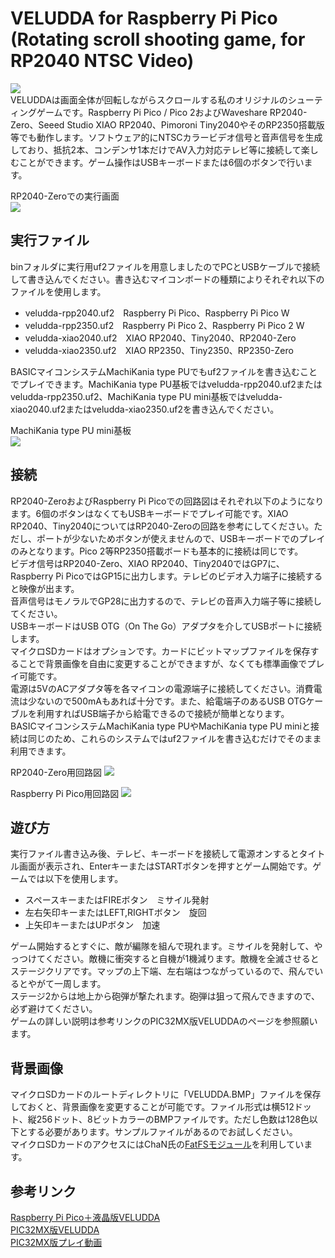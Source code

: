 # VELUDDA for Raspberry Pi Pico (Rotating scroll shooting game, for RP2040 NTSC Video)
![](./image/veludda_title.jpg)  
VELUDDAは画面全体が回転しながらスクロールする私のオリジナルのシューティングゲームです。Raspberry Pi Pico / Pico 2およびWaveshare RP2040-Zero、Seeed Studio XIAO RP2040、Pimoroni Tiny2040やそのRP2350搭載版等でも動作します。ソフトウェア的にNTSCカラービデオ信号と音声信号を生成しており、抵抗2本、コンデンサ1本だけでAV入力対応テレビ等に接続して楽しむことができます。ゲーム操作はUSBキーボードまたは6個のボタンで行います。  
  
RP2040-Zeroでの実行画面  
![](./image/veludda_rp2040-zero.jpg)  
## 実行ファイル
binフォルダに実行用uf2ファイルを用意しましたのでPCとUSBケーブルで接続して書き込んでください。書き込むマイコンボードの種類によりそれぞれ以下のファイルを使用します。  
* veludda-rpp2040.uf2　Raspberry Pi Pico、Raspberry Pi Pico W
* veludda-rpp2350.uf2　Raspberry Pi Pico 2、Raspberry Pi Pico 2 W
* veludda-xiao2040.uf2　XIAO RP2040、Tiny2040、RP2040-Zero
* veludda-xiao2350.uf2　XIAO RP2350、Tiny2350、RP2350-Zero

BASICマイコンシステムMachiKania type PUでもuf2ファイルを書き込むことでプレイできます。MachiKania type PU基板ではveludda-rpp2040.uf2またはveludda-rpp2350.uf2、MachiKania type PU mini基板ではveludda-xiao2040.uf2またはveludda-xiao2350.uf2を書き込んでください。  

MachiKania type PU mini基板  
![](/image/veludda_machikaniapumini.jpg)  
## 接続
RP2040-ZeroおよびRaspberry Pi Picoでの回路図はそれぞれ以下のようになります。6個のボタンはなくてもUSBキーボードでプレイ可能です。XIAO RP2040、Tiny2040についてはRP2040-Zeroの回路を参考にしてください。ただし、ポートが少ないためボタンが使えませんので、USBキーボードでのプレイのみとなります。Pico 2等RP2350搭載ボードも基本的に接続は同じです。  
ビデオ信号はRP2040-Zero、XIAO RP2040、Tiny2040ではGP7に、Raspberry Pi PicoではGP15に出力します。テレビのビデオ入力端子に接続すると映像が出ます。  
音声信号はモノラルでGP28に出力するので、テレビの音声入力端子等に接続してください。  
USBキーボードはUSB OTG（On The Go）アダプタを介してUSBポートに接続します。  
マイクロSDカードはオプションです。カードにビットマップファイルを保存することで背景画像を自由に変更することができますが、なくても標準画像でプレイ可能です。  
電源は5VのACアダプタ等を各マイコンの電源端子に接続してください。消費電流は少ないので500mAもあれば十分です。また、給電端子のあるUSB OTGケーブルを利用すればUSB端子から給電できるので接続が簡単となります。  
BASICマイコンシステムMachiKania type PUやMachiKania type PU miniと接続は同じのため、これらのシステムではuf2ファイルを書き込むだけでそのまま利用できます。  
  
RP2040-Zero用回路図
![](./image/veludda_schematic_RP2040-Zero.png)  
  
Raspberry Pi Pico用回路図
![](./image/veludda_schematic_RaspberryPiPico.png)  
## 遊び方
実行ファイル書き込み後、テレビ、キーボードを接続して電源オンするとタイトル画面が表示され、EnterキーまたはSTARTボタンを押すとゲーム開始です。ゲームでは以下を使用します。  
  
* スペースキーまたはFIREボタン　ミサイル発射  
* 左右矢印キーまたはLEFT,RIGHTボタン　旋回  
* 上矢印キーまたはUPボタン　加速  
  
ゲーム開始するとすぐに、敵が編隊を組んで現れます。ミサイルを発射して、やっつけてください。敵機に衝突すると自機が1機減ります。敵機を全滅させるとステージクリアです。マップの上下端、左右端はつながっているので、飛んでいるとやがて一周します。  
ステージ2からは地上から砲弾が撃たれます。砲弾は狙って飛んできますので、必ず避けてください。  
ゲームの詳しい説明は参考リンクのPIC32MX版VELUDDAのページを参照願います。  
## 背景画像
マイクロSDカードのルートディレクトリに「VELUDDA.BMP」ファイルを保存しておくと、背景画像を変更することが可能です。ファイル形式は横512ドット、縦256ドット、8ビットカラーのBMPファイルです。ただし色数は128色以下とする必要があります。サンプルファイルがあるのでお試しください。  
マイクロSDカードのアクセスにはChaN氏の[FatFSモジュール](https://elm-chan.org/fsw/ff/)を利用しています。  
## 参考リンク
[Raspberry Pi Pico＋液晶版VELUDDA](https://github.com/KenKenMkIISR/veludda_lcd)  
[PIC32MX版VELUDDA](http://www.ze.em-net.ne.jp/~kenken/veludda/index.html)  
[PIC32MX版プレイ動画](https://youtu.be/S2RQJJL0LQA)  
